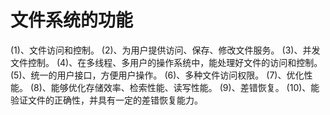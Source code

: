 # 文件系统的功能
(1)、文件访问和控制。
(2)、为用户提供访问、保存、修改文件服务。
(3)、并发文件控制。
(4)、在多线程、多用户的操作系统中，能处理好文件的访问和控制。
(5)、统一的用户接口，方便用户操作。
(6)、多种文件访问权限。
(7)、优化性能。
(8)、能够优化存储效率、检索性能、读写性能。
(9)、差错恢复。
(10)、能验证文件的正确性，并具有一定的差错恢复能力。
